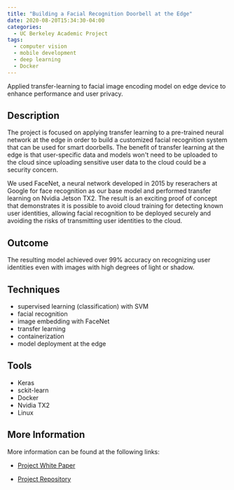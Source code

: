 ```yaml
---
title: "Building a Facial Recognition Doorbell at the Edge"
date: 2020-08-20T15:34:30-04:00
categories:
  - UC Berkeley Academic Project
tags:
  - computer vision
  - mobile development
  - deep learning
  - Docker
---
```


Applied transfer-learning to facial image encoding model on edge device to enhance performance and user privacy.

## Description

The project is focused on applying transfer learning to a pre-trained neural network at the edge in order to build a customized facial recognition system that can be used for smart doorbells. The benefit of transfer learning at the edge is that user-specific data and models won't need to be uploaded to the cloud since uploading sensitive user data to the cloud could be a security concern.

We used FaceNet, a neural network developed in 2015 by reserachers at Google for face recognition as our base model and performed transfer learning on Nvidia Jetson TX2. The result is an exciting proof of concept that demonstrates it is possible to avoid cloud training for detecting known user identities, allowing facial recognition to be deployed securely and avoiding the risks of transmitting user identities to the cloud.

## Outcome

The resulting model achieved over 99% accuracy on recognizing user identities even with images with high degrees of light or shadow.

## Techniques
* supervised learning (classification) with SVM
* facial recognition
* image embedding with FaceNet
* transfer learning
* containerization
* model deployment at the edge

## Tools
* Keras
* sckit-learn
* Docker
* Nvidia TX2
* Linux

## More Information
More information can be found at the following links:

* [Project White Paper](https://github.com/adamxjohns/w251project/blob/master/w251%20final%20project%20report%20final.pdf)

* [Project Repository](https://github.com/adamxjohns/w251project)



